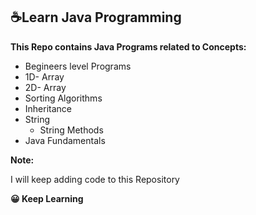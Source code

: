 
## ☕Learn Java Programming
**This Repo contains Java Programs related to Concepts:**
- Begineers level Programs 
- 1D- Array
- 2D- Array
- Sorting Algorithms
- Inheritance
- String
   * String Methods
- Java Fundamentals

**Note:**

I will keep adding code to this Repository

**😀 Keep Learning**
